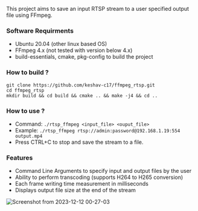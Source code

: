 This project aims to save an input RTSP stream to a user specified output file using FFmpeg.  

### Software Requirments ###
* Ubuntu 20.04 (other linux based OS)
* FFmpeg 4.x (not tested with version below 4.x)
* build-essentials, cmake, pkg-config to build the project

### How to build ? ###
    git clone https://github.com/keshav-c17/ffmpeg_rtsp.git
    cd ffmpeg_rtsp 
    mkdir build && cd build && cmake .. && make -j4 && cd ..

### How to use ? ###
* Command: `./rtsp_ffmpeg <input_file> <ouput_file>`
* Example: `./rtsp_ffmpeg rtsp://admin:password@192.168.1.19:554 output.mp4`
* Press CTRL+C to stop and save the stream to a file.

### Features ###
* Command Line Arguments to specify input and output files by the user
* Ability to perform transcoding (supports H264 to H265 conversion)
* Each frame writing time measurement in milliseconds
* Displays output file size at the end of the stream

![Screenshot from 2023-12-12 00-27-03](https://github.com/keshav-c17/ffmpeg_rtsp/assets/76150218/aa6c0dac-82d9-4c6e-b7a3-58cd0cbc04f0)
